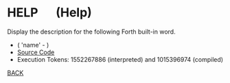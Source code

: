 # HELP &emsp; (Help)
Display the description for the following Forth built-in word.
* ( 'name' - )
* [Source Code](../words/amc_ext/Help.cs)
* Execution Tokens: 1552267886 (interpreted) and 1015396974 (compiled)


[BACK](builtins.md#Help)
